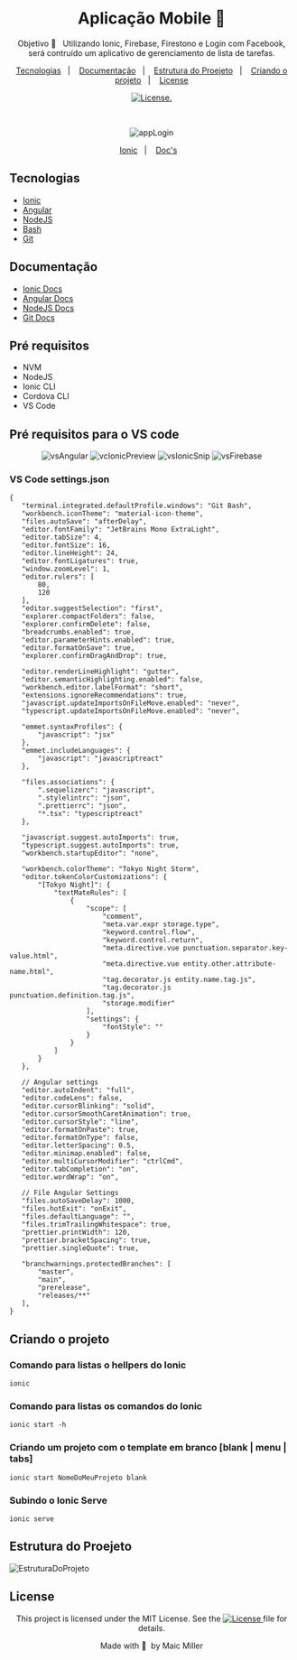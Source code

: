 <div align="center">
  
# Aplicação Mobile 📱
  
  
Objetivo 🎯  &nbsp;&nbsp;Utilizando Ionic, Firebase, Firestono e Login com Facebook, será contruído um aplicativo de gerenciamento de lista de tarefas.
  
</div>
  
 <p align="center">
  <a href="#Tecnologias">Tecnologias</a>&nbsp;&nbsp;&nbsp;|&nbsp;&nbsp;&nbsp;
  <a href="#Documentação">Documentação</a>&nbsp;&nbsp;&nbsp;|&nbsp;&nbsp;&nbsp;
  <a href="#Estrutura-do-Proejeto">Estrutura do Proejeto</a>&nbsp;&nbsp;&nbsp;|&nbsp;&nbsp;&nbsp;
  <a href="#Criando-o-projeto">Criando o projeto</a>&nbsp;&nbsp;&nbsp;|&nbsp;&nbsp;&nbsp;
  <a href="#License">License</a>
</p>

<p align="center">
  <a href="https://mit-license.org/">
  <img src="https://img.shields.io/static/v1?label=license&message=MIT&color=5965E0&labelColor=121214" alt="License">.
  </a>
</p>

<br>

<div align="center">

![appLogin](https://user-images.githubusercontent.com/990877/151666195-fd417bcd-48a9-44f8-9565-b700c6033746.png)

</div>
  
<p align="center">
  <a href="https://ionicframework.com/docs/cli">Ionic</a>&nbsp;&nbsp;&nbsp;|&nbsp;&nbsp;&nbsp;
  <a href="https://ionicframework.com/docs">Doc's</a>&nbsp;&nbsp;&nbsp;
</p>

## Tecnologias

- [Ionic](https://ionicframework.com/)
- [Angular](https://angular.io/)
- [NodeJS](https://nodejs.org/en/)
- [Bash](https://www.gnu.org/software/bash/)
- [Git](https://git-scm.com/)

## Documentação

- [Ionic Docs](https://ionicframework.com/docs)
- [Angular Docs](https://angular.io/docs)
- [NodeJS Docs](https://nodejs.org/en/docs/)
- [Git Docs](https://git-scm.com/)

## Pré requisitos

- NVM
- NodeJS
- Ionic CLI
- Cordova CLI
- VS Code

## Pré requisitos para o VS code

<div align="center">

![vsAngular](https://user-images.githubusercontent.com/990877/151666987-93cbd07b-27cc-4530-a790-e7605f859e67.png)
![vcIonicPreview](https://user-images.githubusercontent.com/990877/151667016-f8814992-5719-4d1f-b764-9eedb53ee80b.png)
![vsIonicSnip](https://user-images.githubusercontent.com/990877/151667022-ca3cf3ee-18c0-47b1-b8c9-b55a6978b887.png)
![vsFirebase](https://user-images.githubusercontent.com/990877/151667002-e9a42763-69a7-4226-93ae-0487cdae0be2.png)

 </div>
 
 ### VS Code settings.json
 ```script
{
    "terminal.integrated.defaultProfile.windows": "Git Bash",
    "workbench.iconTheme": "material-icon-theme",
    "files.autoSave": "afterDelay",
    "editor.fontFamily": "JetBrains Mono ExtraLight",
    "editor.tabSize": 4,
    "editor.fontSize": 16,
    "editor.lineHeight": 24,
    "editor.fontLigatures": true,
    "window.zoomLevel": 1,
    "editor.rulers": [
        80,
        120
    ],
    "editor.suggestSelection": "first",
    "explorer.compactFolders": false,
    "explorer.confirmDelete": false,
    "breadcrumbs.enabled": true,
    "editor.parameterHints.enabled": true,
    "editor.formatOnSave": true,
    "explorer.confirmDragAndDrop": true,

    "editor.renderLineHighlight": "gutter",
    "editor.semanticHighlighting.enabled": false,
    "workbench.editor.labelFormat": "short",
    "extensions.ignoreRecommendations": true,
    "javascript.updateImportsOnFileMove.enabled": "never",
    "typescript.updateImportsOnFileMove.enabled": "never",

    "emmet.syntaxProfiles": {
        "javascript": "jsx"
    },
    "emmet.includeLanguages": {
        "javascript": "javascriptreact"
    },

    "files.associations": {
        ".sequelizerc": "javascript",
        ".stylelintrc": "json",
        ".prettierrc": "json",
        "*.tsx": "typescriptreact"
    },

    "javascript.suggest.autoImports": true,
    "typescript.suggest.autoImports": true,
    "workbench.startupEditor": "none",

    "workbench.colorTheme": "Tokyo Night Storm",
    "editor.tokenColorCustomizations": {
        "[Tokyo Night]": {
            "textMateRules": [
                {
                    "scope": [
                        "comment",
                        "meta.var.expr storage.type",
                        "keyword.control.flow",
                        "keyword.control.return",
                        "meta.directive.vue punctuation.separator.key-value.html",
                        "meta.directive.vue entity.other.attribute-name.html",
                        "tag.decorator.js entity.name.tag.js",
                        "tag.decorator.js punctuation.definition.tag.js",
                        "storage.modifier"
                    ],
                    "settings": {
                        "fontStyle": ""
                    }
                }
            ]
        }
    },

    // Angular settings
    "editor.autoIndent": "full",
    "editor.codeLens": false,
    "editor.cursorBlinking": "solid",
    "editor.cursorSmoothCaretAnimation": true,
    "editor.cursorStyle": "line",
    "editor.formatOnPaste": true,
    "editor.formatOnType": false,
    "editor.letterSpacing": 0.5,
    "editor.minimap.enabled": false,
    "editor.multiCursorModifier": "ctrlCmd",
    "editor.tabCompletion": "on",
    "editor.wordWrap": "on",

    // File Angular Settings
    "files.autoSaveDelay": 1000,
    "files.hotExit": "onExit",
    "files.defaultLanguage": "",
    "files.trimTrailingWhitespace": true,
    "prettier.printWidth": 120,
    "prettier.bracketSpacing": true,
    "prettier.singleQuote": true,

    "branchwarnings.protectedBranches": [
        "master",
        "main",
        "prerelease",
        "releases/**"
    ],
}
```

## Criando o projeto

### Comando para listas o hellpers do Ionic
```script
ionic
```
### Comando para listas os comandos do Ionic
```script
ionic start -h
```
### Criando um projeto com o template em branco [blank | menu | tabs]
```script
ionic start NomeDoMeuProjeto blank
```
### Subindo o Ionic Serve
```script
ionic serve
```
## Estrutura do Proejeto

![EstruturaDoProjeto](https://user-images.githubusercontent.com/990877/151666526-b1e59f6a-ebee-4676-9b53-b1f70ed0a648.png)

##

## License

<div align="center">
  
<p>This project is licensed under the MIT License. See the
  <a href="https://mit-license.org/">
  <img src="https://img.shields.io/static/v1?label=license&message=MIT&color=5965E0&labelColor=121214" alt="License">
  </a> file for details.</p>
<p>Made with&nbsp;💙 &nbsp;by Maic Miller</p>
  
<div>

